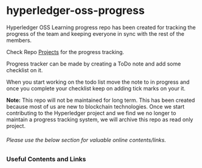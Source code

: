 # hyperledger-oss-progress

Hyperledger OSS Learning progress repo has been created for tracking the progress of the team and keeping everyone in sync with the rest of the members.

Check Repo [Projects](https://github.com/sahaparamjit/hyperledger-oss-progress/projects) for the progress tracking.

Progress tracker can be made by creating a ToDo note and add some checklist on it. 

When you start working on the todo list move the note to in progress and once you complete your checklist keep on adding tick marks on your it.


**Note:** This repo will not be maintained for long term. This has been created because most of us are new to blockchain technologies. Once we start contributing to the Hyperledger project and we find we no longer to maintain a progress tracking system, we will archive this repo as read only project.

###### Please use the below section for valuable online contents/links.
### Useful Contents and Links
